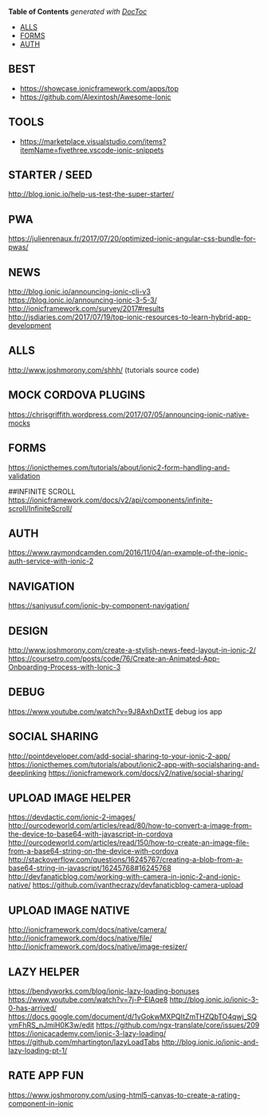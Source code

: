 <!-- START doctoc generated TOC please keep comment here to allow auto update -->
<!-- DON'T EDIT THIS SECTION, INSTEAD RE-RUN doctoc TO UPDATE -->
**Table of Contents**  *generated with [DocToc](https://github.com/thlorenz/doctoc)*

- [ALLS](#alls)
- [FORMS](#forms)
- [AUTH](#auth)

<!-- END doctoc generated TOC please keep comment here to allow auto update -->

## BEST
- https://showcase.ionicframework.com/apps/top
- https://github.com/Alexintosh/Awesome-Ionic

## TOOLS
- https://marketplace.visualstudio.com/items?itemName=fivethree.vscode-ionic-snippets

## STARTER / SEED
http://blog.ionic.io/help-us-test-the-super-starter/


## PWA
https://julienrenaux.fr/2017/07/20/optimized-ionic-angular-css-bundle-for-pwas/


## NEWS
http://blog.ionic.io/announcing-ionic-cli-v3
https://blog.ionic.io/announcing-ionic-3-5-3/
http://ionicframework.com/survey/2017#results
http://jsdiaries.com/2017/07/19/top-ionic-resources-to-learn-hybrid-app-development

## ALLS
http://www.joshmorony.com/shhh/ (tutorials source code)

## MOCK CORDOVA PLUGINS
https://chrisgriffith.wordpress.com/2017/07/05/announcing-ionic-native-mocks

## FORMS
https://ionicthemes.com/tutorials/about/ionic2-form-handling-and-validation


##INFINITE SCROLL
https://ionicframework.com/docs/v2/api/components/infinite-scroll/InfiniteScroll/

## AUTH
https://www.raymondcamden.com/2016/11/04/an-example-of-the-ionic-auth-service-with-ionic-2

## NAVIGATION
https://saniyusuf.com/ionic-by-component-navigation/

## DESIGN
http://www.joshmorony.com/create-a-stylish-news-feed-layout-in-ionic-2/
https://coursetro.com/posts/code/76/Create-an-Animated-App-Onboarding-Process-with-Ionic-3


## DEBUG
https://www.youtube.com/watch?v=9J8AxhDxtTE debug ios app

## SOCIAL SHARING
http://pointdeveloper.com/add-social-sharing-to-your-ionic-2-app/
https://ionicthemes.com/tutorials/about/ionic2-app-with-socialsharing-and-deeplinking
https://ionicframework.com/docs/v2/native/social-sharing/

## UPLOAD IMAGE HELPER
https://devdactic.com/ionic-2-images/
http://ourcodeworld.com/articles/read/80/how-to-convert-a-image-from-the-device-to-base64-with-javascript-in-cordova
http://ourcodeworld.com/articles/read/150/how-to-create-an-image-file-from-a-base64-string-on-the-device-with-cordova
http://stackoverflow.com/questions/16245767/creating-a-blob-from-a-base64-string-in-javascript/16245768#16245768
http://devfanaticblog.com/working-with-camera-in-ionic-2-and-ionic-native/
https://github.com/ivanthecrazy/devfanaticblog-camera-upload

  
## UPLOAD IMAGE NATIVE
http://ionicframework.com/docs/native/camera/
http://ionicframework.com/docs/native/file/
http://ionicframework.com/docs/native/image-resizer/  

## LAZY HELPER
https://bendyworks.com/blog/ionic-lazy-loading-bonuses
https://www.youtube.com/watch?v=7j-P-ElAqe8
http://blog.ionic.io/ionic-3-0-has-arrived/
https://docs.google.com/document/d/1vGokwMXPQItZmTHZQbTO4qwj_SQymFhRS_nJmiH0K3w/edit
https://github.com/ngx-translate/core/issues/209
https://ionicacademy.com/ionic-3-lazy-loading/
https://github.com/mhartington/lazyLoadTabs
http://blog.ionic.io/ionic-and-lazy-loading-pt-1/


## RATE APP FUN
https://www.joshmorony.com/using-html5-canvas-to-create-a-rating-component-in-ionic

